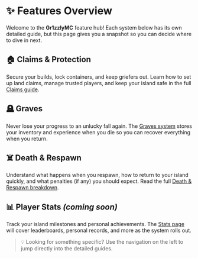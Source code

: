 # ✨ Features Overview

Welcome to the **Gr1zzlyMC** feature hub! Each system below has its own detailed guide, but this page gives you a snapshot so you can decide where to dive in next.

## 🏠 Claims & Protection
Secure your builds, lock containers, and keep griefers out. Learn how to set up land claims, manage trusted players, and keep your island safe in the full [Claims guide](features/claims.md).

## 🪦 Graves
Never lose your progress to an unlucky fall again. The [Graves system](features/graves.md) stores your inventory and experience when you die so you can recover everything when you return.

## ☠️ Death & Respawn
Understand what happens when you respawn, how to return to your island quickly, and what penalties (if any) you should expect. Read the full [Death & Respawn breakdown](features/death-and-respawn.md).

## 📊 Player Stats *(coming soon)*
Track your island milestones and personal achievements. The [Stats page](features/stats.md) will cover leaderboards, personal records, and more as the system rolls out.

> 💡 Looking for something specific? Use the navigation on the left to jump directly into the detailed guides.
